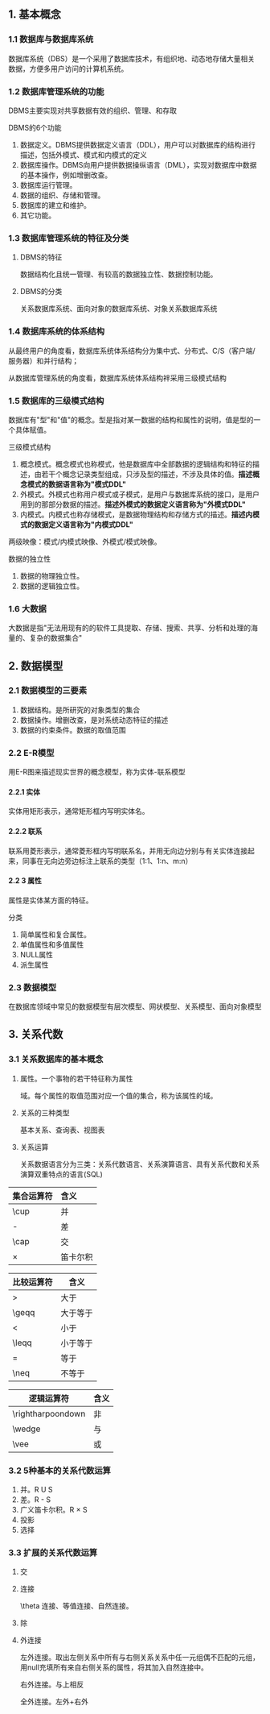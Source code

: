 ## 1. 基本概念

### 1.1 数据库与数据库系统

数据库系统（DBS）是一个采用了数据库技术，有组织地、动态地存储大量相关数据，方便多用户访问的计算机系统。

### 1.2 数据库管理系统的功能

DBMS主要实现对共享数据有效的组织、管理、和存取

DBMS的6个功能

1. 数据定义。DBMS提供数据定义语言（DDL），用户可以对数据库的结构进行描述，包括外模式、模式和内模式的定义
2. 数据库操作。DBMS向用户提供数据操纵语言（DML），实现对数据库中数据的基本操作，例如增删改查。
3. 数据库运行管理。
4. 数据的组织、存储和管理。
5. 数据库的建立和维护。
6. 其它功能。

### 1.3 数据库管理系统的特征及分类

1. DBMS的特征

   数据结构化且统一管理、有较高的数据独立性、数据控制功能。

2. DBMS的分类

   关系数据库系统、面向对象的数据库系统、对象关系数据库系统

### 1.4 数据库系统的体系结构

从最终用户的角度看，数据库系统体系结构分为集中式、分布式、C/S（客户端/服务器）和并行结构；

从数据库管理系统的角度看，数据库系统体系结构袢采用三级模式结构

### 1.5 数据库的三级模式结构

数据库有"型"和"值"的概念。型是指对某一数据的结构和属性的说明，值是型的一个具体赋值。

三级模式结构

1. 概念模式。概念模式也称模式，他是数据库中全部数据的逻辑结构和特征的描述，由若干个概念记录类型组成，只涉及型的描述，不涉及具体的值。**描述概念模式的数据语言称为"模式DDL"**
2. 外模式。外模式也称用户模式或子模式，是用户与数据库系统的接口，是用户用到的那部分数据的描述。**描述外模式的数据定义语言称为"外模式DDL"**
3. 内模式。内模式也称存储模式，是数据物理结构和存储方式的描述。**描述内模式的数据定义语言称为"内模式DDL"**

两级映像：模式/内模式映像、外模式/模式映像。

数据的独立性

1. 数据的物理独立性。
2. 数据的逻辑独立性。

### 1.6 大数据

大数据是指"无法用现有的的软件工具提取、存储、搜索、共享、分析和处理的海量的、复杂的数据集合"



## 2. 数据模型

### 2.1 数据模型的三要素

1. 数据结构。是所研究的对象类型的集合
2. 数据操作。增删改查，是对系统动态特征的描述
3. 数据的约束条件。数据的取值范围

### 2.2 E-R模型

用E-R图来描述现实世界的概念模型，称为实体-联系模型

#### 2.2.1 实体

实体用矩形表示，通常矩形框内写明实体名。

#### 2.2.2 联系

联系用菱形表示，通常菱形框内写明联系名，并用无向边分别与有关实体连接起来，同事在无向边旁边标注上联系的类型（1:1、1:n、m:n）

#### 2.2 3 属性

属性是实体某方面的特征。

分类

1. 简单属性和复合属性。
2. 单值属性和多值属性
3. NULL属性
4. 派生属性

### 2.3 数据模型

在数据库领域中常见的数据模型有层次模型、网状模型、关系模型、面向对象模型

## 3. 关系代数

### 3.1 关系数据库的基本概念

1. 属性。一个事物的若干特征称为属性

   域。每个属性的取值范围对应一个值的集合，称为该属性的域。

2. 关系的三种类型

   基本关系、查询表、视图表

3. 关系运算

   关系数据语言分为三类：关系代数语言、关系演算语言、具有关系代数和关系演算双重特点的语言(SQL)

| 集合运算符 | 含义     |
| :--------- | :------- |
| \cup       | 并       |
| -          | 差       |
| \cap       | 交       |
| ×          | 笛卡尔积 |

| 比较运算符 | 含义     |
| ---------- | -------- |
| >          | 大于     |
| \geqq      | 大于等于 |
| <          | 小于     |
| \leqq      | 小于等于 |
| =          | 等于     |
| \neq       | 不等于   |

| 逻辑运算符        | 含义 |
| ----------------- | ---- |
| \rightharpoondown | 非   |
| \wedge            | 与   |
| \vee              | 或   |



### 3.2 5种基本的关系代数运算

1. 并。R U S
2. 差。R - S
3. 广义笛卡尔积。R × S
4. 投影
5. 选择

### 3.3 扩展的关系代数运算

1. 交

2. 连接

   \theta 连接、等值连接、自然连接。

3. 除

4. 外连接

   左外连接。取出左侧关系中所有与右侧关系关系中任一元组偶不匹配的元组，用null充填所有来自右侧关系的属性，将其加入自然连接中。

   右外连接。与上相反

   全外连接。左外+右外